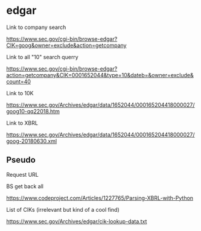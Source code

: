 # edgar

Link to company search

https://www.sec.gov/cgi-bin/browse-edgar?CIK=goog&owner=exclude&action=getcompany

Link to all "10" search querry

https://www.sec.gov/cgi-bin/browse-edgar?action=getcompany&CIK=0001652044&type=10&dateb=&owner=exclude&count=40

Link to 10K

https://www.sec.gov/Archives/edgar/data/1652044/000165204418000027/goog10-qq22018.htm

Link to XBRL

https://www.sec.gov/Archives/edgar/data/1652044/000165204418000027/goog-20180630.xml

## Pseudo

Request URL

BS get back all <table>

https://www.codeproject.com/Articles/1227765/Parsing-XBRL-with-Python

List of CIKs (irrelevant but kind of a cool find)

https://www.sec.gov/Archives/edgar/cik-lookup-data.txt
